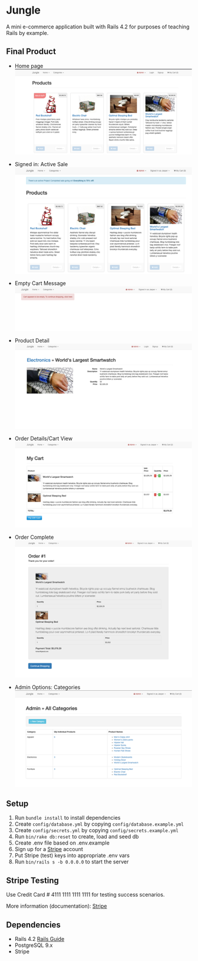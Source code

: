 # Jungle

A mini e-commerce application built with Rails 4.2 for purposes of teaching Rails by example.

## Final Product

* Home page
  !["Home page"](https://github.com/RubinJhand/jungle_rails/blob/master/docs/home_page.png)

* Signed in: Active Sale
  !["Signed in: Active Sale"](https://github.com/RubinJhand/jungle_rails/blob/master/docs/signed_in_with_active_sale.png)

* Empty Cart Message
  !["Empty Cart Message"](https://github.com/RubinJhand/jungle_rails/blob/master/docs/empty_cart.png)

* Product Detail
  !["Product Detail"](https://github.com/RubinJhand/jungle_rails/blob/master/docs/individual_item.png)

* Order Details/Cart View
  !["Order Details"](https://github.com/RubinJhand/jungle_rails/blob/master/docs/cart_view.png)

* Order Complete
  !["Order Complete"](https://github.com/RubinJhand/jungle_rails/blob/master/docs/completed_order.png)

* Admin Options: Categories
  !["Admin Options: Categories"](https://github.com/RubinJhand/jungle_rails/blob/master/docs/admin_categories.png)

## Setup

1. Run `bundle install` to install dependencies
2. Create `config/database.yml` by copying `config/database.example.yml`
3. Create `config/secrets.yml` by copying `config/secrets.example.yml`
4. Run `bin/rake db:reset` to create, load and seed db
5. Create .env file based on .env.example
6. Sign up for a [Stripe](https://stripe.com) account
7. Put Stripe (test) keys into appropriate .env vars
8. Run `bin/rails s -b 0.0.0.0` to start the server

## Stripe Testing

Use Credit Card # 4111 1111 1111 1111 for testing success scenarios.

More information (documentation): [Stripe](https://stripe.com/docs/testing#cards)

## Dependencies

- Rails 4.2 [Rails Guide](http://guides.rubyonrails.org/v4.2/)
- PostgreSQL 9.x
- Stripe
